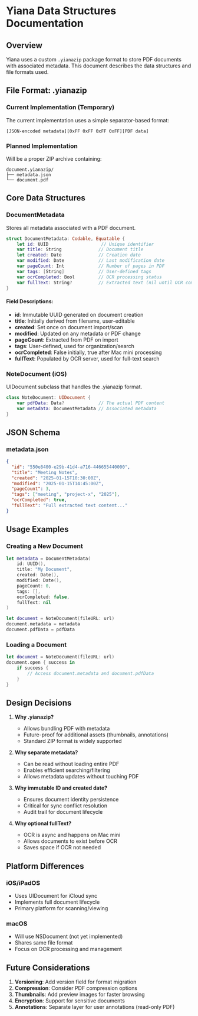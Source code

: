 # Yiana Data Structures Documentation

## Overview
Yiana uses a custom `.yianazip` package format to store PDF documents with associated metadata. This document describes the data structures and file formats used.

## File Format: .yianazip

### Current Implementation (Temporary)
The current implementation uses a simple separator-based format:
```
[JSON-encoded metadata][0xFF 0xFF 0xFF 0xFF][PDF data]
```

### Planned Implementation
Will be a proper ZIP archive containing:
```
document.yianazip/
├── metadata.json
└── document.pdf
```

## Core Data Structures

### DocumentMetadata
Stores all metadata associated with a PDF document.

```swift
struct DocumentMetadata: Codable, Equatable {
    let id: UUID                    // Unique identifier
    var title: String              // Document title
    let created: Date              // Creation date
    var modified: Date             // Last modification date
    var pageCount: Int             // Number of pages in PDF
    var tags: [String]             // User-defined tags
    var ocrCompleted: Bool         // OCR processing status
    var fullText: String?          // Extracted text (nil until OCR completes)
}
```

#### Field Descriptions:
- **id**: Immutable UUID generated on document creation
- **title**: Initially derived from filename, user-editable
- **created**: Set once on document import/scan
- **modified**: Updated on any metadata or PDF change
- **pageCount**: Extracted from PDF on import
- **tags**: User-defined, used for organization/search
- **ocrCompleted**: False initially, true after Mac mini processing
- **fullText**: Populated by OCR server, used for full-text search

### NoteDocument (iOS)
UIDocument subclass that handles the .yianazip format.

```swift
class NoteDocument: UIDocument {
    var pdfData: Data?             // The actual PDF content
    var metadata: DocumentMetadata // Associated metadata
}
```

## JSON Schema

### metadata.json
```json
{
  "id": "550e8400-e29b-41d4-a716-446655440000",
  "title": "Meeting Notes",
  "created": "2025-01-15T10:30:00Z",
  "modified": "2025-01-15T14:45:00Z", 
  "pageCount": 3,
  "tags": ["meeting", "project-x", "2025"],
  "ocrCompleted": true,
  "fullText": "Full extracted text content..."
}
```

## Usage Examples

### Creating a New Document
```swift
let metadata = DocumentMetadata(
    id: UUID(),
    title: "My Document",
    created: Date(),
    modified: Date(),
    pageCount: 0,
    tags: [],
    ocrCompleted: false,
    fullText: nil
)

let document = NoteDocument(fileURL: url)
document.metadata = metadata
document.pdfData = pdfData
```

### Loading a Document
```swift
let document = NoteDocument(fileURL: url)
document.open { success in
    if success {
        // Access document.metadata and document.pdfData
    }
}
```

## Design Decisions

1. **Why .yianazip?**
   - Allows bundling PDF with metadata
   - Future-proof for additional assets (thumbnails, annotations)
   - Standard ZIP format is widely supported

2. **Why separate metadata?**
   - Can be read without loading entire PDF
   - Enables efficient searching/filtering
   - Allows metadata updates without touching PDF

3. **Why immutable ID and created date?**
   - Ensures document identity persistence
   - Critical for sync conflict resolution
   - Audit trail for document lifecycle

4. **Why optional fullText?**
   - OCR is async and happens on Mac mini
   - Allows documents to exist before OCR
   - Saves space if OCR not needed

## Platform Differences

### iOS/iPadOS
- Uses UIDocument for iCloud sync
- Implements full document lifecycle
- Primary platform for scanning/viewing

### macOS
- Will use NSDocument (not yet implemented)
- Shares same file format
- Focus on OCR processing and management

## Future Considerations

1. **Versioning**: Add version field for format migration
2. **Compression**: Consider PDF compression options
3. **Thumbnails**: Add preview images for faster browsing
4. **Encryption**: Support for sensitive documents
5. **Annotations**: Separate layer for user annotations (read-only PDF)